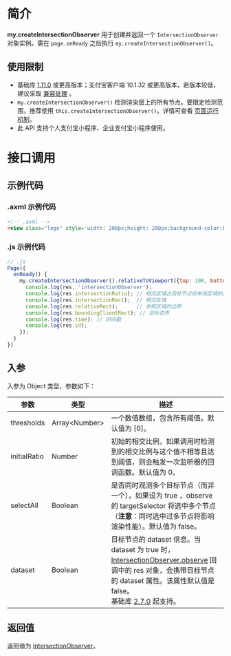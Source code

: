 # 简介
**my.createIntersectionObserver** 用于创建并返回一个 `IntersectionObserver` 对象实例。需在 `page.onReady` 之后执行 `my.createIntersectionObserver()`。

## 使用限制

- 基础库 [1.11.0](https://opendocs.alipay.com/mini/framework/lib) 或更高版本；支付宝客户端 10.1.32 或更高版本，若版本较低，建议采取 [兼容处理](framework/compatibility) 。 
- `my.createIntersectionObserver()` 检测渲染层上的所有节点。要限定检测范围，推荐使用 `this.createIntersectionObserver()`。详情可查看 [页面运行机制](https://opendocs.alipay.com/mini/framework/page-detail#Page.prototype.createIntersectionObserver)。
- 此 API 支持个人支付宝小程序、企业支付宝小程序使用。

# 接口调用

## 示例代码

### .axml 示例代码

```html
<!-- .axml -->
<view class="logo" style='width: 200px;height: 200px;background-color:blue'>11</view>
```
### .js 示例代码

```javascript
// .js
Page({
  onReady() {
    my.createIntersectionObserver().relativeToViewport({top: 100, bottom: 100}).observe('.logo', (res) => {
      console.log(res, 'intersectionObserver');
      console.log(res.intersectionRatio); // 相交区域占目标节点的布局区域的比例
      console.log(res.intersectionRect);  // 相交区域
      console.log(res.relativeRect);      // 参照区域的边界
      console.log(res.boundingClientRect); // 目标边界
      console.log(res.time); // 时间戳
      console.log(res.id); 
    });
  }
})
```

## 入参
入参为 Object 类型，参数如下：

| **参数** | **类型** | **描述** |
| --- | --- | --- |
| thresholds | Array\<Number\> | 一个数值数组，包含所有阈值。默认值为 [0]。 |
| initialRatio | Number | 初始的相交比例，如果调用时检测到的相交比例与这个值不相等且达到阈值，则会触发一次监听器的回调函数。默认值为 0。 |
| selectAll | Boolean | 是否同时观测多个目标节点（而非一个），如果设为 true ，observe 的 targetSelector 将选中多个节点（**注意**：同时选中过多节点将影响渲染性能）。默认值为 false。 |
| dataset | Boolean | 目标节点的 dataset 信息。当 dataset 为 true 时，[IntersectionObserver.observe](https://opendocs.alipay.com/mini/api/pra7yc) 回调中的 res 对象，会携带目标节点的 dataset 属性。该属性默认值是 false。<br />基础库 [2.7.0](https://opendocs.alipay.com/mini/01iq3i) 起支持。 |

## 返回值
返回值为 [IntersectionObserver](https://opendocs.alipay.com/mini/api/intersectionobserver-overview)。
